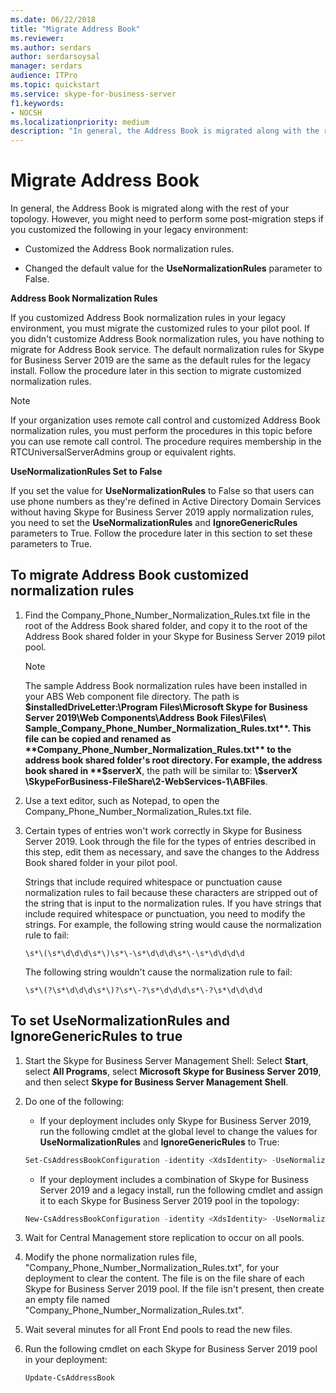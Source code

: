```yaml
---
ms.date: 06/22/2018
title: "Migrate Address Book"
ms.reviewer: 
ms.author: serdars
author: serdarsoysal
manager: serdars
audience: ITPro
ms.topic: quickstart
ms.service: skype-for-business-server
f1.keywords:
- NOCSH
ms.localizationpriority: medium
description: "In general, the Address Book is migrated along with the rest of your topology. However, you might need to perform some post-migration steps if you customized the following in your legacy environment:"
---
```


# Migrate Address Book

In general, the Address Book is migrated along with the rest of your topology. However, you might need to perform some post-migration steps if you customized the following in your legacy environment: 

- Customized the Address Book normalization rules.

- Changed the default value for the **UseNormalizationRules** parameter to False. 


 **Address Book Normalization Rules**

If you customized Address Book normalization rules in your legacy environment, you must migrate the customized rules to your pilot pool. If you didn't customize Address Book normalization rules, you have nothing to migrate for Address Book service. The default normalization rules for Skype for Business Server 2019 are the same as the default rules for the legacy install. Follow the procedure later in this section to migrate customized normalization rules.

> [!NOTE]
> If your organization uses remote call control and customized Address Book normalization rules, you must perform the procedures in this topic before you can use remote call control. The procedure requires membership in the RTCUniversalServerAdmins group or equivalent rights. 

 **UseNormalizationRules Set to False**

If you set the value for **UseNormalizationRules** to False so that users can use phone numbers as they're defined in Active Directory Domain Services without having Skype for Business Server 2019 apply normalization rules, you need to set the **UseNormalizationRules** and **IgnoreGenericRules** parameters to True. Follow the procedure later in this section to set these parameters to True. 

## To migrate Address Book customized normalization rules

1. Find the Company_Phone_Number_Normalization_Rules.txt file in the root of the Address Book shared folder, and copy it to the root of the Address Book shared folder in your Skype for Business Server 2019 pilot pool.

    > [!NOTE]
    > The sample Address Book normalization rules have been installed in your ABS Web component file directory. The path is **$installedDriveLetter:\Program Files\Microsoft Skype for Business Server 2019\Web Components\Address Book Files\Files\ Sample_Company_Phone_Number_Normalization_Rules.txt**. This file can be copied and renamed as **Company_Phone_Number_Normalization_Rules.txt** to the address book shared folder's root directory. For example, the address book shared in **$serverX**, the path will be similar to: **\\$serverX \SkypeForBusiness-FileShare\2-WebServices-1\ABFiles**. 

2. Use a text editor, such as Notepad, to open the Company_Phone_Number_Normalization_Rules.txt file.

3. Certain types of entries won't work correctly in Skype for Business Server 2019. Look through the file for the types of entries described in this step, edit them as necessary, and save the changes to the Address Book shared folder in your pilot pool.

    Strings that include required whitespace or punctuation cause normalization rules to fail because these characters are stripped out of the string that is input to the normalization rules. If you have strings that include required whitespace or punctuation, you need to modify the strings. For example, the following string would cause the normalization rule to fail:

   ```console
   \s*\(\s*\d\d\d\s*\)\s*\-\s*\d\d\d\s*\-\s*\d\d\d\d
   ```

    The following string wouldn't cause the normalization rule to fail:

   ```console
   \s*\(?\s*\d\d\d\s*\)?\s*\-?\s*\d\d\d\s*\-?\s*\d\d\d\d
   ```

## To set UseNormalizationRules and IgnoreGenericRules to true

1. Start the Skype for Business Server Management Shell: Select **Start**, select **All Programs**, select **Microsoft Skype for Business Server 2019**, and then select **Skype for Business Server Management Shell**.

2. Do one of the following:

   - If your deployment includes only Skype for Business Server 2019, run the following cmdlet at the global level to change the values for **UseNormalizationRules** and **IgnoreGenericRules** to True: 

   ```PowerShell
   Set-CsAddressBookConfiguration -identity <XdsIdentity> -UseNormalizationRules=$true -IgnoreGenericRules=$true
   ```

   - If your deployment includes a combination of Skype for Business Server 2019 and a legacy install, run the following cmdlet and assign it to each Skype for Business Server 2019 pool in the topology:

   ```PowerShell
   New-CsAddressBookConfiguration -identity <XdsIdentity> -UseNormalizationRules=$true -IgnoreGenericRules=$true
   ```

3. Wait for Central Management store replication to occur on all pools.

4. Modify the phone normalization rules file, "Company_Phone_Number_Normalization_Rules.txt", for your deployment to clear the content. The file is on the file share of each Skype for Business Server 2019 pool. If the file isn't present, then create an empty file named "Company_Phone_Number_Normalization_Rules.txt".

5. Wait several minutes for all Front End pools to read the new files.

6. Run the following cmdlet on each Skype for Business Server 2019 pool in your deployment:

   ```PowerShell
   Update-CsAddressBook
   ```



